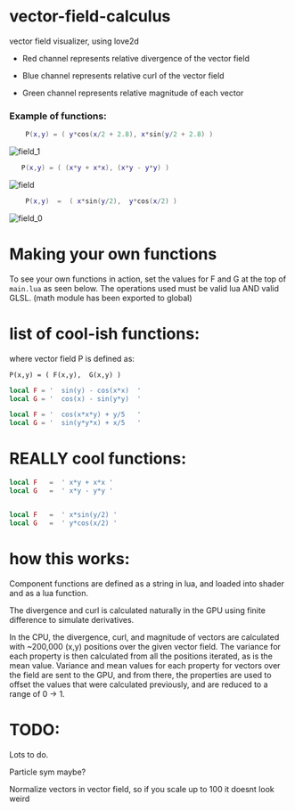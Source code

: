 

# vector-field-calculus

vector field visualizer, using love2d

- Red channel represents relative divergence of the vector field

- Blue channel represents relative curl of the vector field

- Green channel represents relative magnitude of each vector


### Example of functions:
```lua
    P(x,y) = ( y*cos(x/2 + 2.8), x*sin(y/2 + 2.8) )
```
![field_1](https://i.ibb.co/zRmspfw/screenshot-1.png)

```lua
   P(x,y) = ( (x*y + x*x), (x*y - y*y) )
```

![field](https://i.ibb.co/BCsHvyY/screenshot.png)

```lua
    P(x,y)  =  ( x*sin(y/2),  y*cos(x/2) )
```
![field_0](https://i.ibb.co/RSXztK6/screenshot-0.png)

# Making your own functions
To see your own functions in action, set the values for F and G at the top
of `main.lua` as seen below.
The operations used must be valid lua AND valid GLSL.
(math module has been exported to global)

# list of cool-ish functions:
where vector field P is defined as:
```
P(x,y) = ( F(x,y),  G(x,y) )
```
```lua
local F = '  sin(y) - cos(x*x)  ' 
local G = '  cos(x) - sin(y*y)  '

local F = '  cos(x*x*y) + y/5   '
local G = '  sin(y*y*x) + x/5   '

```
# REALLY cool functions:
```lua
local F   =  ' x*y + x*x '
local G   =  ' x*y - y*y '


local F   =  ' x*sin(y/2) '
local G   =  ' y*cos(x/2) '


```

# how this works:
Component functions are defined as a string in lua, and loaded into shader
and as a lua function.

The divergence and curl is calculated naturally in the GPU using
finite difference to simulate derivatives.

In the CPU, the divergence, curl, and magnitude of vectors
are calculated with ~200,000 (x,y) positions over the given vector field.
The variance for each property is then calculated from all the positions iterated,
as is the mean value.
Variance and mean values for each property for vectors over the field are
sent to the GPU, and from there, the properties are used to offset the 
values that were calculated previously, and are reduced to a range of 0 -> 1.

# TODO:
Lots to do.

Particle sym maybe?

Normalize vectors in vector field, so if you scale up to 100 it doesnt look weird